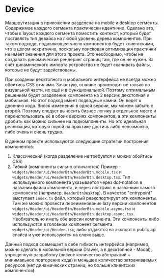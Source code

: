 # Device

Маршрутизация в приложении разделена на mobile и desktop сегменты. Содержимое каждого сегмента практически идентично. Сделано это, чтобы в layout каждого сегмента поместить контекст, который будет поставлять тип девайса на любой уровень дерева компонентов. При таком подходе, подавляющее число компонентов будет клиентскими, что в целом некритично, поскольку поисковая оптимизация практички не имеет значения для этого проекта. Это необходимо, чтобы не создавать динамический рендеринг страниц там, где он не нужен. За счёт динамического импорта устройство не будет скачивать файлы, которые не будут задействованы.

При создании десктопного и мобильного интерфейса не всегда можно обойтись CSS стилями. Зачастую, отличие происходит не только по визуальной части, но ещё и в функциональной. Поэтому оптимальным решением будет разделение компонента на 2 версии: декстопная и мобильная. Но этот подход имеет подводные камни. Он ведет к двоению кода. Внося изменения в одной версии, мы можем забыть о второй. Поэтому следует выносить бизнес логику в отдельное место и переиспользовать её в обоих версиях компонентов, а эти компоненты дробить как можно сильнее на подкомпоненты. Но это идеальная реализация, которую порой на практике достичь либо невозможно, либо очень и очень трудно.

В данном проекте используются следующие стратегии построения компонентов:

1. Классический (когда разделение не требуется и можно обойтись CSS)
2. Гибкий (компоненты сильно отличаются) Пример - `widgets/Header/ui/HeaderBtn/HeaderBtn.mobile.tsx` и `widgets/Header/ui/HeaderBtn/HeaderBtn.desktop.tsx`. Тип используемого компонента указывается через dot-notation в названии файла компонента, и через постфикс в названиии самого компонента (например, `HeaderBtnDesktop`). В качестве "entrypoint" выступает `index.ts` файл, который реэкспортирует эти компоненты. Там же можно провести переименование lazy версии компонентов `widgets/Header/ui/HeaderBtn/HeaderBtn.mobile.async.tsx` и `widgets/Header/ui/HeaderBtn/HeaderBtn.desktop.async.tsx`. Необязательно иметь обе версии компонента. Эти компоненты либо используются в головном компонент сегмента `widgets/Header/ui/Header.tsx`, либо отдаются на экспорт в public api слайса и уже используются на слоях выше.

Данный подход совмещает в себе гибкость интерфейса (например, можно сделать в мобильной версии Drawer, а в десктопной - Modal), упрощенную разработку (низкое количество абстракций + минимальное повторение кода) и меньшее количество затрачиваемых ресурсов (нет динамических страниц, но больше клиентских компонентов).
